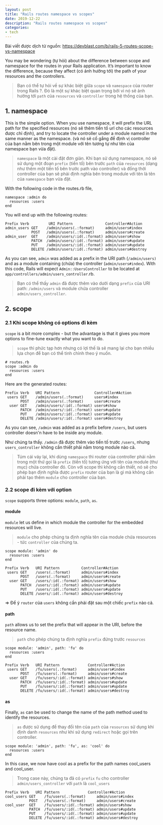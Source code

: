 ```yaml
---
layout: post
title: "Rails routes namespace vs scopes"
date: 2019-12-22
description: "Rails routes namespace vs scopes"
categories:
- tech
---
```


Bài viết được dịch từ nguồn: https://devblast.com/b/rails-5-routes-scope-vs-namespace


You may be wondering (tự hỏi) about the difference between scope and namespace for the routes in your Rails application. It’s important to know the difference, because they affect (có ảnh hưởng tới) the path of your resources and the controllers.

> Bạn có thể tự hỏi về sự khác biệt giữa `scope` và `namespace` của router trong Rails ?. Đó là một sự khác biệt quan trọng bởi vì nó sẽ ảnh hưởng tới `path` của `resources` và `controller` trong hệ thống của bạn.

## 1. namespace

This is the simple option. When you use namespace, it will prefix the URL path for the specified resources (nó sẽ thêm tiền tố url cho các resources được chỉ định), and try to locate the controller under a module named in the same manner as the namespace. (và nó sẽ cố gắng để định vị controller của bạn nằm bên trong một module với tên tương tự như tên của namespace bạn vừa đặt).

> `namespace` là một cài đặt đơn giản. Khi bạn sử dụng namespace, nó sẽ sử dụng một đoạn `prefix` (tiền tố) bên trước `path` của `resources` (dạng như thêm một tiền tố bên trước path vào controller) và đồng thời controller của bạn sẽ phải định nghĩa bên trong module với tên là tên của `namespace` bạn vừa đặt.

With the following code in the routes.rb file,

```
namespace :admin do
  resources :users
end
```

You will end up with the following routes:

```
Prefix Verb         URI Pattern               Controller#Action
admin_users GET    /admin/users(.:format)     admin/users#index
            POST   /admin/users(.:format)     admin/users#create
admin_user  GET    /admin/users/:id(.:format) admin/users#show
            PATCH  /admin/users/:id(.:format) admin/users#update
            PUT    /admin/users/:id(.:format) admin/users#update
            DELETE /admin/users/:id(.:format) admin/users#destroy
```

As you can see, `admin` was added as a prefix in the URI path (`/admin/users)` and as a module containing (chứa) the controller (`admin/users#index`). With this code, Rails will expect `Admin::UsersController` to be located at `app/controllers/admin/users_controller`.rb.

> Bạn có thể thấy `admin` đã được thêm vào dưới dạng `prefix` của URI path: `/admin/users` và module chứa controller `admin/users_controller`.

## 2. scope

### 2.1 Khi scope không có options đi kèm
`scope` is a bit more complex - but the advantage is that it gives you more options to fine-tune exactly what you want to do.

> `scope` thì phức tạp hơn nhưng có lợi thế là sẽ mang lại cho bạn nhiều lựa chọn để bạn có thể tinh chỉnh theo ý muốn.

```
# routes.rb
scope :admin do
  resources :users
end
```

Here are the generated routes:

```
Prefix Verb   URI Pattern                Controller#Action
 users GET    /admin/users(.:format)     users#index
       POST   /admin/users(.:format)     users#create
  user GET    /admin/users/:id(.:format) users#show
       PATCH  /admin/users/:id(.:format) users#update
       PUT    /admin/users/:id(.:format) users#update
       DELETE /admin/users/:id(.:format) users#destroy
```

As you can see, `/admin` was added as a prefix before `/users`, but users controller doesn'n have to be inside any module.

Như chúng ta thấy. `/admin` đã được thêm vào tiền tố trước `/users`, nhưng `users_controller` không cần thiết phải nằm trong module nào cả.


> Túm cái váy lại, khi dùng `namespace` thì router của controller phải nằm trong một thứ gọi là `prefix` (tiền tố) tương ứng với tên của module (thư mục) chứa controller đó.
> Còn với scope thì không cần thiết, nó sẽ cho phép bạn định nghĩa được `prefix` router của bạn là gì mà không cần phải tạo thêm `module` cho controller của bạn.


### 2.2 scope đi kèm với option

`scope` supports three options: `module`, `path`, `as`.

#### module
`module` let us define in which module the controller for the embedded resources will live.
> `module` cho phép chúng ta định nghĩa tên của module chứa resources - tức `controller` của chúng ta.

```
scope module: 'admin' do
  resources :users
end
```

```
Prefix Verb   URI Pattern          Controller#Action
 users GET    /users(.:format)     admin/users#index
       POST   /users(.:format)     admin/users#create
  user GET    /users/:id(.:format) admin/users#show
       PATCH  /users/:id(.:format) admin/users#update
       PUT    /users/:id(.:format) admin/users#update
       DELETE /users/:id(.:format) admin/users#destroy
```
=> Để ý `router` của `users` không cần phải đặt sau một chiếc `prefix` nào cả.

#### path
`path` allows us to set the prefix that will appear in the URI, before the resource name.

> `path` cho phép chúng ta định nghĩa `prefix` đứng trước `resources`

```
scope module: 'admin', path: 'fu' do
  resources :users
end
```

```
Prefix Verb   URI Pattern             Controller#Action
 users GET    /fu/users(.:format)     admin/users#index
       POST   /fu/users(.:format)     admin/users#create
  user GET    /fu/users/:id(.:format) admin/users#show
       PATCH  /fu/users/:id(.:format) admin/users#update
       PUT    /fu/users/:id(.:format) admin/users#update
       DELETE /fu/users/:id(.:format) admin/users#destroy
```

#### as

Finally, `as` can be used to change the name of the path method used to identify the resources.

> `as` được sử dụng để thay đổi tên của `path` của `resources` sử dụng khi định danh `resources` như khi sử dụng `redirect` hoặc gọi trên controller.

```
scope module: 'admin', path: 'fu', as: 'cool' do
  resources :users
end
```

In this case, we now have cool as a prefix for the path names cool_users and cool_user.
> Trong case này, chúng ta đã có `prefix` `fu` cho controller `admin/users_controller` với `path` là `cool_users`


```
Prefix Verb   URI Pattern             Controller#Action
cool_users GET    /fu/users(.:format)     admin/users#index
           POST   /fu/users(.:format)     admin/users#create
cool_user  GET    /fu/users/:id(.:format) admin/users#show
           PATCH  /fu/users/:id(.:format) admin/users#update
           PUT    /fu/users/:id(.:format) admin/users#update
           DELETE /fu/users/:id(.:format) admin/users#destroy
```
